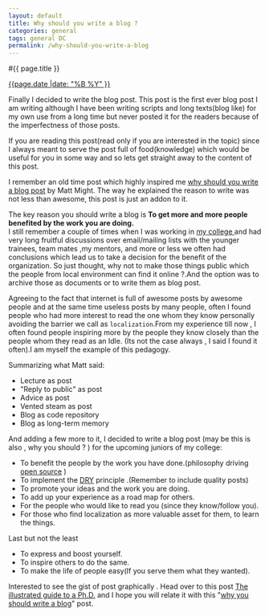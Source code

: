 ```yaml
---
layout: default
title: Why should you write a blog ?
categories: general
tags: general DC  
permalink: /why-should-you-write-a-blog
---
```

#{{ page.title }}
<p class="meta"> <u>{{page.date |date: "%B %Y" }} </u> </p>

Finally I decided to write the blog post. This post is the first ever blog post I am writing although I have been writing scripts and long texts(blog like) for my own use from a long time but never posted it for the readers because of the imperfectness of those posts. 

If you are reading this post(read only if you are interested in the topic) since I always meant to serve the post full of food(knowledge) which would be useful for you in some way and so lets get straight away to the content of this post.

I remember an old time post which highly inspired me [why should you write a blog post](http://matt.might.net/articles/how-to-blog-as-an-academic/) by Matt Might. The way he explained the reason to write was not less than awesome, this post is just an addon to it. 

The key reason you should write a blog is **To get more and more people benefited by the work you are doing.**  
I still remember a couple of times when I was working in [my college ](http://iips.edu.in/dc_website/index.php) and had very long fruitful discussions over email/mailing lists with the younger trainees, team mates ,my mentors, and more or less we often had conclusions which lead us to take a decision for the benefit of the organization. So just thought, why not to make those things public which the people from local environment can find it online ?.And the option was to archive those as documents or to write them as blog post. 

Agreeing to the fact that internet is full of awesome posts by awesome people and at the same time useless posts by many people, often I found people who had more interest to read the one whom they know personally avoiding the barrier we call as `localization`.From my experience till now , I often found people inspiring more by the people they know closely than the people whom they read as an Idle. (Its not the case always , I said I found it often).I am myself the example of this pedagogy.

Summarizing what Matt said:

* Lecture as post
* "Reply to public" as post
* Advice as post
* Vented steam as post
* Blog as code repository
* Blog as long-term memory

And adding a few more to it, I decided to write a blog post (may be this is also , why you should ? ) for the upcoming juniors of my college:

* To benefit the people by the work you have done.(philosophy driving [open source](http://opensource.org/about) )
* To implement the [DRY](http://en.wikipedia.org/wiki/Don%27t_repeat_yourself) principle .(Remember to include quality posts)
* To promote your ideas and the work you are doing.
* To add up your experience as a road map for others.
* For the people who would like to read you (since they know/follow you).
* For those who find localization as more valuable asset for them, to learn the things.

Last but not the least

* To express and boost yourself.
* To inspire others to do the same.
* To make the life of people easy(If you serve them what they wanted).

Interested to see the gist of post graphically . Head over to this post [The illustrated guide to a Ph.D.](http://matt.might.net/articles/phd-school-in-pictures/) and I hope you will relate it with this "[why you should write a blog]({{page.url}})" post.


